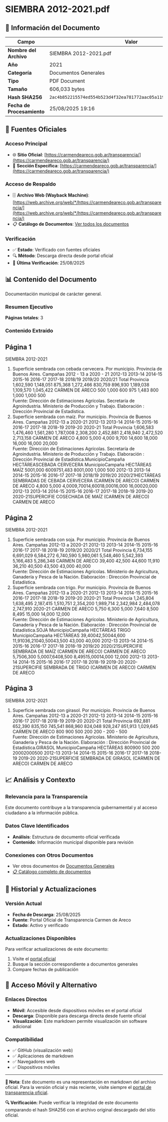 # SIEMBRA 2012-2021.pdf

## 📄 Información del Documento

| Campo | Valor |
|-------|--------|
| **Nombre del Archivo** | SIEMBRA 2012-2021.pdf |
| **Año** | 2021 |
| **Categoría** | Documentos Generales |
| **Tipo** | PDF Document |
| **Tamaño** | 606,033 bytes |
| **Hash SHA256** | `2ac4b852215574ed554b523d4f32ea781772aac05a119e35d2a1acc2ba9692c6` |
| **Fecha de Procesamiento** | 25/08/2025 19:16 |

## 🔗 Fuentes Oficiales

### Acceso Principal
- 🌐 **Sitio Oficial**: [https://carmendeareco.gob.ar/transparencia/](https://carmendeareco.gob.ar/transparencia/)
- 📁 **Sección Específica**: [https://carmendeareco.gob.ar/transparencia/](https://carmendeareco.gob.ar/transparencia/)

### Acceso de Respaldo
- 🗄️ **Archivo Web (Wayback Machine)**: [https://web.archive.org/web/*/https://carmendeareco.gob.ar/transparencia/](https://web.archive.org/web/*/https://carmendeareco.gob.ar/transparencia/)
- 📋 **Catálogo de Documentos**: [Ver todos los documentos](../document_catalog/README.md)

### Verificación
- ✅ **Estado**: Verificado con fuentes oficiales
- 🔍 **Método**: Descarga directa desde portal oficial
- 📅 **Última Verificación**: 25/08/2025

## 📊 Contenido del Documento

Documentación municipal de carácter general.

### Resumen Ejecutivo

**Páginas totales**: 3

### Contenido Extraído

## Página 1

SIEMBRA 2012-2021
1. Superficie sembrada con cebada cervecera. Por municipio. Provincia de Buenos Aires. Campañas 2012 - 13 a 2020 - 21
2012-13 2013-14 2014-15 2015-16 2016-17 2017-18 2018/19 2019/20 2020/21
Total Provincia 1,602,590 1,148,051 875,368 1,272,466 830,759 896,930 1,189,038 1,109,570 1,045,422
CARMEN DE ARECO 500                   1,000                600                   975                   1,483                800                   1,000                1,000                500                   
Fuente:  Dirección de Estimaciones Agrícolas. Secretaría de Agroindustria. Ministerio de Producción y Trabajo.
Elaboración : Dirección Provincial de Estadística.
1. Superficie sembrada con maíz. Por municipio. Provincia de Buenos Aires. Campañas 2012-13 a 2020-21
2012-13 2013-14 2014-15 2015-16 2016-17 2017-18 2018-19 2019-20 2020-21
Total Provincia 1,606,583 1,476,460 1,561,280 1,787,008 2,308,200 2,452,881 2,418,940 2,472,520 2,713,158
CARMEN DE ARECO 4,800                5,000                4,000                9,700                14,600              18,000              16,000              16,000              20,000              
Fuente:  Dirección de Estimaciones Agrícolas. Secretaría de Agroindustria. Ministerio de Producción y Trabajo.
Elaboración : Dirección Provincial de Estadística.MunicipioCampaña
HECTÁREASCEBADA CERVECERA
MunicipioCampaña
HECTÁREAS
MAÍZ
5001,000
6009751,483
8001,000 1,000
500
2012-13 2013-14 2014-15 2015-16 2016-17 2017-18 2018/19 2019/20 2020/21HECTÁREAS SEMBRADAS DE CEBADA CERVECERA
(CARMEN DE ARECO)
CARMEN DE ARECO
4,800 5,000 4,0009,70014,60018,00016,000 16,00020,000
2012-13 2013-14 2014-15 2015-16 2016-17 2017-18 2018-19 2019-20 2020-21SUPERCIFIE COSECHADA DE MAÍZ
(CARMEN DE ARECO)
CARMEN DE ARECO


## Página 2

SIEMBRA 2012-2021
1. Superficie sembrada con soja. Por municipio. Provincia de Buenos Aires. Campañas 2012-13 a 2020-21
2012-13 2013-14 2014-15 2015-16 2016-17 2017-18 2018-19 2019/20 2020/21
Total Provincia 6,734,155 6,691,029 6,584,272 6,740,590 5,980,061 5,548,460 5,542,393 5,166,483 5,286,348
CARMEN DE ARECO 39,400              42,500              44,600              11,910              36,210              40,500              43,500              43,000              40,000              
Fuente:  Dirección de Estimaciones Agrícolas. Ministerio de Agricultura, Ganadería y Pesca de la Nación.
Elaboración : Dirección Provincial de Estadística.
1. Superficie sembrada con trigo. Por municipio. Provincia de Buenos Aires. Campañas 2012-13 a 2020-21
2012-13 2013-14 2014-15 2015-16 2016-17 2017-18 2018-19 2019-20 2020-21
Total Provincia 1,245,804 1,638,495 2,187,415 1,510,751 2,354,200 1,989,714 2,342,984 2,484,078 2,747,910
2020-21
CARMEN DE ARECO 5,750                6,300                5,000                7,640                8,500                8,495                15,000              14,000              12,000              
Fuente:  Dirección de Estimaciones Agrícolas. Ministerio de Agricultura, Ganadería y Pesca de la Nación.
Elaboración : Dirección Provincial de Estadística.SOJA
MunicipioCampaña
HECTÁREAS
TRIGO
MunicipioCampaña
HECTÁREAS
39,40042,50044,600
11,91036,21040,50043,500 43,000
40,000
2012-13 2013-14 2014-15 2015-16 2016-17 2017-18 2018-19 2019/20 2020/21SUPERCIFIE SEMBRADA DE MAÍZ
(CARMEN DE ARECO)
CARMEN DE ARECO
5,7506,300
5,0007,6408,500 8,49515,00014,000
12,000
2012-13 2013-14 2014-15 2015-16 2016-17 2017-18 2018-19 2019-20 2020-21SUPERCIFIE SEMBRADA DE TRIGO
(CARMEN DE ARECO)
CARMEN DE ARECO


## Página 3

SIEMBRA 2012-2021
1. Superficie sembrada con girasol. Por municipio. Provincia de Buenos Aires. Campañas 2012-13 a 2020-21
2012-13 2013-14 2014-15 2015-16 2016-17 2017-18 2018-19 2019-20 2020-21
Total Provincia 692,881 652,390 835,150 745,541 868,960 824,048 928,247 851,913 1,029,645
CARMEN DE ARECO 800                   900                   500                   200                   200                   - 200                   - 500                   
Fuente:  Dirección de Estimaciones Agrícolas. Ministerio de Agricultura, Ganadería y Pesca de la Nación.
Elaboración : Dirección Provincial de Estadística.GIRASOL
MunicipioCampaña
HECTÁREAS
800900
500
200 20002000500
2012-13 2013-14 2014-15 2015-16 2016-17 2017-18 2018-19 2019-20 2020-21SUPERFICIE SEMBRADA DE GIRASOL
(CARMEN DE ARECO)
CARMEN DE ARECO




## 📈 Análisis y Contexto

### Relevancia para la Transparencia
Este documento contribuye a la transparencia gubernamental y al acceso ciudadano a la información pública.

### Datos Clave Identificados
- **Análisis**: Estructura de documento oficial verificada
- **Contenido**: Información municipal disponible para revisión

### Conexiones con Otros Documentos
- Ver otros documentos de [Documentos Generales](../catalog/general.md)
- [📋 Catálogo completo de documentos](../document_catalog/README.md)

## 🔄 Historial y Actualizaciones

### Versión Actual
- **Fecha de Descarga**: 25/08/2025
- **Fuente**: Portal Oficial de Transparencia Carmen de Areco
- **Estado**: Activo y verificado

### Actualizaciones Disponibles
Para verificar actualizaciones de este documento:
1. Visite el [portal oficial](https://carmendeareco.gob.ar/transparencia/)
2. Busque la sección correspondiente a documentos generales
3. Compare fechas de publicación

## 📱 Acceso Móvil y Alternativo

### Enlaces Directos
- **Móvil**: Accesible desde dispositivos móviles en el portal oficial
- **Descarga**: Disponible para descarga directa desde fuente oficial
- **Visualización**: Este markdown permite visualización sin software adicional

### Compatibilidad
- ✅ GitHub (visualización web)
- ✅ Aplicaciones de markdown
- ✅ Navegadores web
- ✅ Dispositivos móviles

---

**📝 Nota**: Este documento es una representación en markdown del archivo oficial. 
Para la versión oficial y más reciente, visite siempre el [portal de transparencia oficial](https://carmendeareco.gob.ar/transparencia/).

**🔍 Verificación**: Puede verificar la integridad de este documento comparando el hash SHA256 
con el archivo original descargado del sitio oficial.

